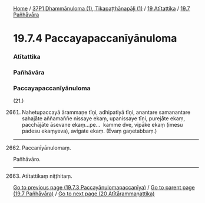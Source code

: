 
[Home](/) / [37P1 Dhammānuloma (1), Tikapaṭṭhānapāḷi (1)](../../../37P1.md) / [19 Atītattika](../../19.md) / [19.7 Pañhāvāra](../19.7.md)

# 19.7.4 Paccayapaccanīyānuloma

### Atītattika

### Pañhāvāra

### Paccayapaccanīyānuloma

(21.)

2661. Nahetupaccayā ārammaṇe tīṇi, adhipatiyā tīṇi, anantare samanantare sahajāte aññamaññe nissaye ekaṃ, upanissaye tīṇi, purejāte ekaṃ, pacchājāte āsevane ekaṃ…pe…  kamme dve, vipāke ekaṃ (imesu padesu ekaṃyeva), avigate ekaṃ. (Evaṃ gaṇetabbaṃ.)

---

2662. Paccanīyānulomaṃ.

  
Pañhāvāro.



---

2663. Atītattikaṃ niṭṭhitaṃ.



[Go to previous page (19.7.3 Paccayānulomapaccanīya)](19.7.3.md) / [Go to parent page (19.7 Pañhāvāra)](../19.7.md) / [Go to next page (20 Atītārammaṇattika)](../../20.md)


